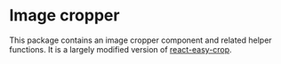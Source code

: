 # Image cropper

This package contains an image cropper component and related helper functions. It is a largely modified version
of [react-easy-crop](https://valentinh.github.io/react-easy-crop/).
